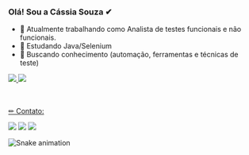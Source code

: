 ### Olá! Sou a Cássia Souza ✔


- 🔭 Atualmente trabalhando como Analista de testes funcionais e não funcionais.
- 🌱 Estudando Java/Selenium
- 🔎 Buscando conhecimento (automação, ferramentas e técnicas de teste)


 <div>
  <a href="https://github.com/cassia-cristina">
  <img height="180em" src="https://github-readme-stats.vercel.app/api?username=cassia-cristina&show_icons=true&theme=great-gatsby&include_all_commits=true&count_private=true"/>
  <img height="180em" src="https://github-readme-stats.vercel.app/api/top-langs/?username=cassia-cristina&layout=compact&langs_count=8&theme=great-gatsby"/>
</div>
  
<div style="display: table-column"><br>
  <img align="center" alt="Cassia-Java" height="60" width="80" src="https://raw.githubusercontent.com/devicons/devicon/master/icons/java/java-original.svg">
  <img align="center" alt="Cassia-HTML" height="60" width="80" src="https://raw.githubusercontent.com/devicons/devicon/master/icons/html5/html5-original.svg">
   <img align="center" alt="Cassia-cucumber" height="60" width="80" src="https://raw.githubusercontent.com/devicons/devicon/master/icons/cucumber/cucumber-plain.svg">
  <img align="center" alt="Cassia-bd" height="60" width="80" src="https://raw.githubusercontent.com/devicons/devicon/master/icons/oracle/oracle-original.svg">
 <img align="center" alt="Cassia-git" height="60" width="80" src="https://github.com/devicons/devicon/blob/master/icons/git/git-original-wordmark.svg">
 </div>

##

 ✏ Contato:
 <div>  
   <a href="https://www.linkedin.com/in/cassia-souza-tester/" target="_blank"><img src="https://img.shields.io/badge/-LinkedIn-%230077B5?style=for-the-badge&logo=linkedin&logoColor=white" target="_blank"></a> 
  <a href="https://www.instagram.com/cassiacristccb/" target="_blank"><img src="https://img.shields.io/badge/-Instagram-%23E4405F?style=for-the-badge&logo=instagram&logoColor=white" target="_blank"></a>
  <a href = "mailto:cassia.cristina.go@gmail.com"><img src="https://img.shields.io/badge/Gmail-D14836?style=for-the-badge&logo=gmail&logoColor=white" target="_blank"></a>

 
  ![Snake animation](https://github.com/cassia-cristina/cassia-cristina/blob/output/github-contribution-grid-snake.svg)
 
  </div>
